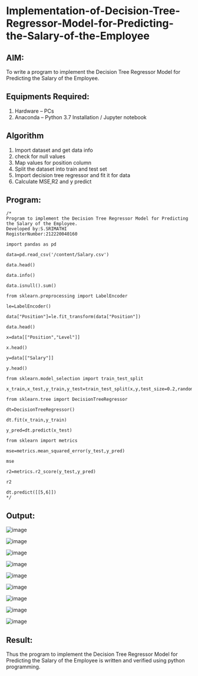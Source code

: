 # Implementation-of-Decision-Tree-Regressor-Model-for-Predicting-the-Salary-of-the-Employee

## AIM:
To write a program to implement the Decision Tree Regressor Model for Predicting the Salary of the Employee.

## Equipments Required:
1. Hardware – PCs
2. Anaconda – Python 3.7 Installation / Jupyter notebook

## Algorithm
1. Import dataset and get data info
2. check for null values
3. Map values for position column
4. Split the dataset into train and test set
5. Import decision tree regressor and fit it for data
6. Calculate MSE,R2 and y predict
## Program:
```
/*
Program to implement the Decision Tree Regressor Model for Predicting the Salary of the Employee.
Developed by:S.SRIMATHI
RegisterNumber:212220040160  

import pandas as pd

data=pd.read_csv('/content/Salary.csv')

data.head()

data.info()

data.isnull().sum()

from sklearn.preprocessing import LabelEncoder

le=LabelEncoder()

data["Position"]=le.fit_transform(data["Position"])

data.head()

x=data[["Position","Level"]]

x.head()

y=data[["Salary"]]

y.head()

from sklearn.model_selection import train_test_split

x_train,x_test,y_train,y_test=train_test_split(x,y,test_size=0.2,random_state=200)

from sklearn.tree import DecisionTreeRegressor

dt=DecisionTreeRegressor()

dt.fit(x_train,y_train)

y_pred=dt.predict(x_test)

from sklearn import metrics

mse=metrics.mean_squared_error(y_test,y_pred)

mse

r2=metrics.r2_score(y_test,y_pred)

r2

dt.predict([[5,6]])
*/
```

## Output:

![image](https://github.com/srimathi-25/Implementation-of-Decision-Tree-Regressor-Model-for-Predicting-the-Salary-of-the-Employee/assets/114581999/87b2ba17-52e8-4a53-b438-0d2cf80ccd01)

![image](https://github.com/srimathi-25/Implementation-of-Decision-Tree-Regressor-Model-for-Predicting-the-Salary-of-the-Employee/assets/114581999/0df06e4b-0f98-493d-a6f6-dcfc53c86c5e)

![image](https://github.com/srimathi-25/Implementation-of-Decision-Tree-Regressor-Model-for-Predicting-the-Salary-of-the-Employee/assets/114581999/8b9318cc-6b7b-4711-967e-372aae0d4f9b)

![image](https://github.com/srimathi-25/Implementation-of-Decision-Tree-Regressor-Model-for-Predicting-the-Salary-of-the-Employee/assets/114581999/347f5bc6-63cb-4dc2-a3de-5a1aba5db7d8)

![image](https://github.com/srimathi-25/Implementation-of-Decision-Tree-Regressor-Model-for-Predicting-the-Salary-of-the-Employee/assets/114581999/dabf6354-4c36-435d-ad05-07808d5eb4d7)

![image](https://github.com/srimathi-25/Implementation-of-Decision-Tree-Regressor-Model-for-Predicting-the-Salary-of-the-Employee/assets/114581999/2540fe10-3f30-45c0-8660-21190c101c26)

![image](https://github.com/srimathi-25/Implementation-of-Decision-Tree-Regressor-Model-for-Predicting-the-Salary-of-the-Employee/assets/114581999/6b33022d-7765-4171-9472-b28eaf01985a)

![image](https://github.com/srimathi-25/Implementation-of-Decision-Tree-Regressor-Model-for-Predicting-the-Salary-of-the-Employee/assets/114581999/430d312a-1cd7-409e-b574-c578ea373037)

![image](https://github.com/srimathi-25/Implementation-of-Decision-Tree-Regressor-Model-for-Predicting-the-Salary-of-the-Employee/assets/114581999/d6a3396b-a627-454f-89f1-41f59f76a104)



## Result:
Thus the program to implement the Decision Tree Regressor Model for Predicting the Salary of the Employee is written and verified using python programming.
